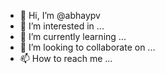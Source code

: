 - 👋 Hi, I’m @abhaypv
- 👀 I’m interested in ...
- 🌱 I’m currently learning ...
- 💞️ I’m looking to collaborate on ...
- 📫 How to reach me ...

<!---
abhaypv/abhaypv is a ✨ special ✨ repository because its `README.md` (this file) appears on your GitHub profile.
You can click the Preview link to take a look at your changes.
--->

